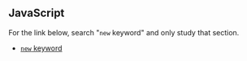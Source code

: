 ## JavaScript

For the link below, search "`new` keyword" and only study that section.

* [`new` keyword](https://medium.freecodecamp.org/the-definitive-javascript-handbook-for-a-developer-interview-44ffc6aeb54e)
